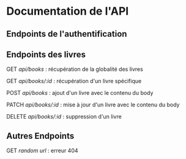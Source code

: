 # Documentation de l'API

## Endpoints de l'authentification

## Endpoints des livres
GET *api/books* : récupération de la globalité des livres

GET *api/books/:id* : récupération d'un livre spécifique 

POST *api/books* : ajout d'un livre avec le contenu du body

PATCH *api/books/:id* : mise à jour d'un livre avec le contenu du body

DELETE *api/books/:id* : suppression d'un livre

## Autres Endpoints
GET *random url* : erreur 404